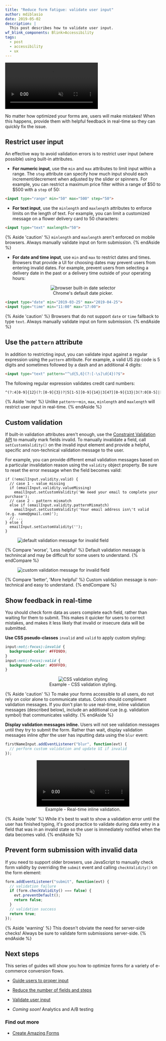```yaml
---
title: "Reduce form fatigue: validate user input"
author: mdiblasio
date: 2019-05-02
description: |
  This post describes how to validate user input.
wf_blink_components: Blink>Accessibility
tags:
  - post
  - accessibility
  - ux
---
```


<!-- TODO (mdiblasio): update tags -->

<video autoplay loop muted playsinline>
  <source src="video-typing-on-mobile-is-hard.mp4" type="video/mp4">
</video>

<p class="w-mt--non">No matter how optimized your forms are, users will make mistakes! When this
happens, provide them with helpful feedback in real-time so they can quickly fix
the issue.</p>

## Restrict user input

An effective way to avoid validation errors is to restrict user input (where
possible) using built-in attributes.

+   **For numeric input**, use the `min` and `max` attributes to limit
    input within a range. The `step` attribute can specify how much input
    should each increment/decrement when adjusted by the slider or spinners.
    For example, you can restrict a maximum price filter within a range of $50
    to $500 with a `step` of 50:

```html
<input type="range" min="50" max="500" step="50">  
```

<!-- TODO (meggin):  image illustration or inline glitch? -->

+   **For text input**, use the `minlength` and `maxlength` attributes to
    enforce limits on the length of text. For example, you can limit a
    customized message on a flower delivery card to 50 characters:

```html
<input type="text" maxlength="50">  
```

{% Aside 'caution' %}
`minlength` and `maxlength` aren't enforced on mobile browsers. Always
manually validate input on form submission.
{% endAside %}

+   **For date and time input**, use `min` and `max` to restrict dates
    and times. Browsers that provide a UI for choosing dates may prevent users
    from entering invalid dates. For example, prevent users from selecting a
    delivery date in the past or a delivery time outside of your operating hours:

<figure class="w-figure" style="text-align: center;">
  <img class="w-screenshot" src="image-browser-date-selector.png" alt="browser built-in date selector" style="max-width: 400px;">
  <figcaption class="w-figcaption">
    Chrome's default date picker.
  </figcaption>
</figure>


```html
<input type="date" min="2019-03-25" max="2019-04-25">  
<input type="time" min="11:00" max="17:00">  
```

{% Aside 'caution' %}
Browsers that do not support `date` or `time` fallback to type `text`. Always manually validate input on form submission.
{% endAside %}

## Use the `pattern` attribute

In addition to restricting input, you can validate input against a regular
expression using the `pattern` attribute. For example, a valid US zip code is 5
digits and sometimes followed by a dash and an additional 4 digits:


```html  
<input type="text" pattern="^\d{5,6}(?:[-\s]\d{4})?$">  
```

The following regular expression validates credit card numbers:


```html
^(?:4[0-9]{12}(?:[0-9]{3})?|5[1-5][0-9]{14}|3[47][0-9]{13}|3(?:0[0-5]|[68][0-9])[0-9]{11}|6(?:011|5[0-9]{2})[0-9]{12}|(?:2131|1800|35\d{3})\d{11})$  
```

{% Aside 'note' %}
Unlike `pattern`—`min`, `max`, `minlength` and `maxlength` will restrict user input in real-time.
{% endAside %}

## Custom validation

If built-in validation attributes aren't enough, use the [Constraint Validation API](https://developer.mozilla.org/en-US/docs/Web/Guide/HTML/HTML5/Constraint_validation) to manually mark fields invalid. To manually invalidate a field, call `setCustomValidity()` on the invalid input element and provide a helpful, specific and non-technical validation message to the user.

For example, you can provide different email validation messages based on a
particular invalidation reason using the `validity` object property. Be sure to reset the error message when the field becomes valid:

```js/2-3,5-6,9
if (!emailInput.validity.valid) {  
  // case 1 - value missing
  if (emailInput.validity.valueMissing)  
    emailInput.setCustomValidity('We need your email to complete your purchase');  
  // case 2 - pattern mismatch
  else if (emailInput.validity.patternMismatch)  
    emailInput.setCustomValidity('Your email address isn\'t valid (e.g. name@gmail.com)');  
  // ...   
} else {  
  emailInput.setCustomValidity('');  
}  
```

<figure class="w-figure">
  <img class="w-screenshot" src="image-invalid-field-default.png" alt="default validation message for invalid field" style="max-width: 400px;">
</figure>

{% Compare 'worse', 'Less helpful' %}
Default validation message is technincal and may be difficult for some users to understand.
{% endCompare %}

<figure class="w-figure">
  <img class="w-screenshot" src="image-invalid-field-custom.png" alt="custom validation message for invalid field" style="max-width: 400px;">
</figure>

{% Compare 'better', 'More helpful' %}
Custom validation message is  non-technical and easy to understand.
{% endCompare %}


## Show feedback in real-time

You should check form data as users complete each field, rather than waiting for them to submit. This makes it quicker for users to correct mistakes, and makes it less likely that invalid or insecure data will be submitted. 

**Use CSS pseudo-classes** `invalid` and `valid` to apply custom styling:

```css
input:not(:focus):invalid {  
  background-color: #FFD9D9;  
}  
input:not(:focus):valid {  
  background-color: #D9FFD9;  
}  
```  
<!-- [https://codepen.io/samdutton/pen/ZPrpmL](https://codepen.io/samdutton/pen/ZPrpmL) -->

<figure class="w-figure" style="text-align: center;">
  <img class="w-screenshot" src="https://screenshot.googleplex.com/noq2iTxzuh1.png" alt="CSS validation styling" style="max-width: 400px;">
  <figcaption class="w-figcaption">
    Example - CSS validation styling.
  </figcaption>
</figure>

{% Aside 'caution' %}
To make your forms accessible to all users, do not rely on color alone to communicate status. Colors should compliment validation messages. If you don't plan to use real-time, inline validation messages (described below), include an additional cue (e.g. validation symbol) that communicates validity.
{% endAside %}

**Display validation messages inline.** Users will not see validation messages until they try to submit the form. Rather than wait, display validation messages inline _after_ the user has inputting data using the `blur` event:

```js
firstNameInput.addEventListener("blur", function(evt) {  
  // perform custom validation and update UI if invalid
});  
```

<figure class="w-figure" style="text-align: center;">
  <video class="w-screenshot" autoplay loop muted playsinline>
    <source src="video-inline-validation.mp4" type="video/mp4">
  </video>
  <figcaption class="w-figcaption">
    Example - Real-time inline validation.
  </figcaption>
</figure>


{% Aside 'note' %}
While it's best to wait to show a validation error until the user has
finished typing, it's good practice to validate during data entry in a field
that was in an invalid state so the user is immediately notified when the data becomes valid.
{% endAside %}

## Prevent form submission with invalid data

If you need to support older browsers, use JavaScript to manually check form
validity by overriding the `submit` event and calling `checkValidity()` on the form element:

```js
form.addEventListener("submit", function(evt) {  
  // validation failure  
  if (form.checkValidity() === false) {  
    evt.preventDefault();  
    return false;  
  }  
  // validation success  
  return true;  
});  
```

{% Aside 'warning' %}
This doesn't obviate the need for server-side checks! Always be sure to
validate form submissions server-side.
{% endAside %}

## Next steps

This series of guides will show you how to optimize forms for a variety of
e-commerce conversion flows.

+   [Guide users to proper input](../form-fatigue-guide-user-input)

+   [Reduce the number of fields and steps](../form-fatigue-reduce-number-of-fields)

+   [Validate user input](../form-fatigue-validate-user-input)

+   _Coming soon!_ Analytics and A/B testing
<!-- +   [Analytics and A/B testing](../form-fatigue-analytics-ab-testing) -->

### Find out more

+   [Create Amazing Forms](https://developers.google.com/web/fundamentals/design-and-ux/input/forms/)